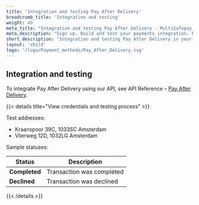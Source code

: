 ```yaml
---
title: 'Integration and testing Pay After Delivery'
breadcrumb_title: 'Integration and testing'
weight: 40
meta_title: "Integration and testing Pay After Delivery - MultiSafepay Docs"
meta_description: "Sign up. Build and test your payments integration. Explore our products and services. Use our API Reference, SDKs, and wrappers. Get support."
short_description: "Integration and testing Pay After Delivery in your ecommerce platform"
layout: 'child'
logo: '/logo/Payment_methods/Pay_After_Delivery.svg'
---
```


## Integration and testing
To integrate Pay After Delivery using our API, see API Reference – [Pay After Delivery](/api/#pay-after-delivery).

{{< details title="View credentials and testing process" >}}

Test addresses:

- Kraanspoor 39C, 1033SC Amsterdam
- Vlierweg 12D, 1032LG Amsterdam

Sample statuses:

| Status | Description |
|---|---|
| **Completed** | Transaction was completed |
| **Declined** | Transaction was declined |

{{< /details >}}
